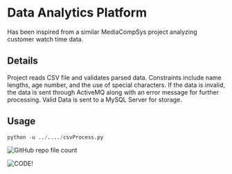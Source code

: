 # Data Analytics Platform

Has been inspired from a similar MediaCompSys project analyzing customer watch time data.

## Details

Project reads CSV file and validates parsed data. Constraints include name lengths, age number, and the use of special characters.
If the data is invalid, the data is sent through ActiveMQ along with an error message for further processing. Valid Data is sent to a MySQL Server for storage.

## Usage

```python
python -u ../..../csvProcess.py
```

![GitHub repo file count](https://img.shields.io/github/directory-file-count/wanderman12345/DAP)


![CODE!](/Users/mathewraju/Downloads/carbon.png)

